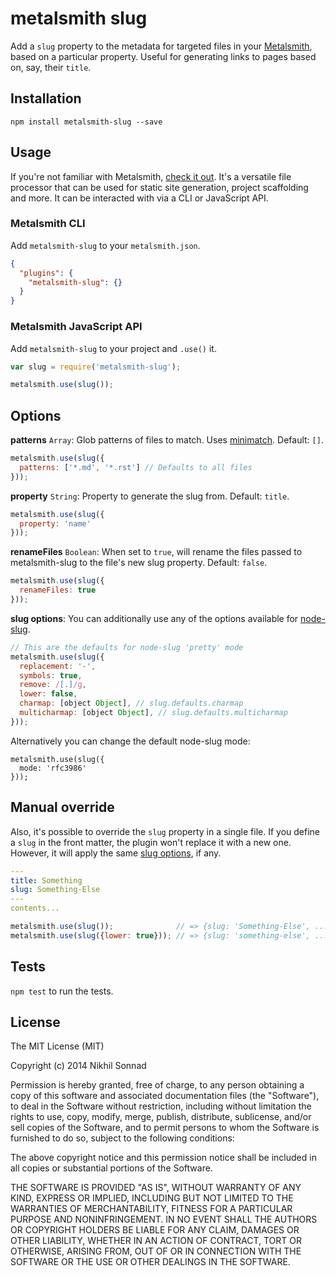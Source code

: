 # metalsmith slug

Add a `slug` property to the metadata for targeted files in your
[Metalsmith](http://www.metalsmith.io/), based on a particular property.
Useful for generating links to pages based on, say, their `title`.

## Installation

    npm install metalsmith-slug --save

## Usage

If you're not familiar with Metalsmith, [check it out](http://metalsmith.io). It's a versatile file processor that can be used for static site generation,
project scaffolding and more. It can be interacted with via a CLI or
JavaScript API.

### Metalsmith CLI

Add `metalsmith-slug` to your `metalsmith.json`.

```json
{
  "plugins": {
    "metalsmith-slug": {}
  }
}
```

### Metalsmith JavaScript API

Add `metalsmith-slug` to your project and `.use()` it.

```js
var slug = require('metalsmith-slug');

metalsmith.use(slug());
```

## Options

**patterns** `Array`: Glob patterns of files to match. Uses
[minimatch](https://github.com/isaacs/minimatch). Default: `[]`.

```js
metalsmith.use(slug({
  patterns: ['*.md', '*.rst'] // Defaults to all files
}));
```

**property** `String`: Property to generate the slug from. Default: `title`.

```js
metalsmith.use(slug({
  property: 'name'
}));
```

**renameFiles** `Boolean`: When set to `true`, will rename the files passed to
metalsmith-slug to the file's new slug property. Default: `false`.

```js
metalsmith.use(slug({
  renameFiles: true
}));
```

**slug options**: You can additionally use any of the options available for [node-slug][node-slug-options].

```js
// This are the defaults for node-slug 'pretty' mode
metalsmith.use(slug({
  replacement: '-',
  symbols: true,
  remove: /[.]/g,
  lower: false,
  charmap: [object Object], // slug.defaults.charmap
  multicharmap: [object Object], // slug.defaults.multicharmap
}));
```

Alternatively you can change the default node-slug mode:

```
metalsmith.use(slug({
  mode: 'rfc3986'
}));
```

## Manual override

Also, it's possible to override the `slug` property in a single file.
If you define a `slug` in the front matter, the plugin won't replace it with a new one.
However, it will apply the same [slug options][node-slug-options], if any.

```yaml
---
title: Something
slug: Something-Else
---
contents...
```

```js
metalsmith.use(slug());              // => {slug: 'Something-Else', ...}
metalsmith.use(slug({lower: true})); // => {slug: 'something-else', ...}
```

## Tests

`npm test` to run the tests.

## License

The MIT License (MIT)

Copyright (c) 2014 Nikhil Sonnad

Permission is hereby granted, free of charge, to any person obtaining a copy of this software and associated documentation files (the "Software"), to deal in the Software without restriction, including without limitation the rights to use, copy, modify, merge, publish, distribute, sublicense, and/or sell copies of the Software, and to permit persons to whom the Software is furnished to do so, subject to the following conditions:

The above copyright notice and this permission notice shall be included in all copies or substantial portions of the Software.

THE SOFTWARE IS PROVIDED "AS IS", WITHOUT WARRANTY OF ANY KIND, EXPRESS OR IMPLIED, INCLUDING BUT NOT LIMITED TO THE WARRANTIES OF MERCHANTABILITY, FITNESS FOR A PARTICULAR PURPOSE AND NONINFRINGEMENT. IN NO EVENT SHALL THE AUTHORS OR COPYRIGHT HOLDERS BE LIABLE FOR ANY CLAIM, DAMAGES OR OTHER LIABILITY, WHETHER IN AN ACTION OF CONTRACT, TORT OR OTHERWISE, ARISING FROM, OUT OF OR IN CONNECTION WITH THE SOFTWARE OR THE USE OR OTHER DEALINGS IN THE SOFTWARE.


[node-slug-options]: https://github.com/dodo/node-slug#options
